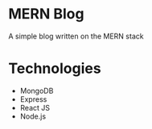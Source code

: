 # MERN Blog
A simple blog written on the MERN stack
# Technologies
  - MongoDB
  - Express
  - React JS
  - Node.js

